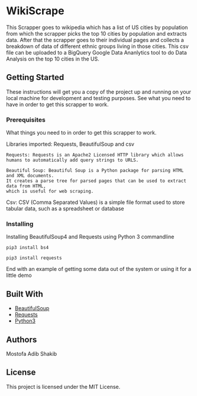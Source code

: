 # WikiScrape

This Scrapper goes to wikipedia which has a list of US cities by population from which the scrapper picks the top 10 cities
by population and extracts data. After that the scrapper goes to their individual pages and collects a breakdown of data of 
different ethnic groups living in those cities. This csv file can be uploaded to a BigQuery Google Data Ananlytics tool to do Data Analysis on the top 10 cities in the US.

## Getting Started

These instructions will get you a copy of the project up and running on your local machine for development and testing purposes. See 
what you need to have in order to get this scrapper to work.

### Prerequisites

What things you need to in order to get this scrapper to work.

Libraries imported: Requests, BeautifulSoup and csv
```
Requests: Requests is an Apache2 Licensed HTTP library which allows
humans to automatically add query strings to URLS.
```

```
Beautiful Soup: Beautiful Soup is a Python package for parsing HTML and XML documents.
It creates a parse tree for parsed pages that can be used to extract data from HTML,
which is useful for web scraping.

```

Csv: CSV (Comma Separated Values) is a simple file format used to store tabular data, such as a spreadsheet or database

### Installing

Installing BeautifulSoup4 and Requests using Python 3 commandline

```
pip3 install bs4 
```

```
pip3 install requests 
```

End with an example of getting some data out of the system or using it for a little demo


## Built With

* [BeautifulSoup](https://www.crummy.com/software/BeautifulSoup/bs4/doc/)
* [Requests](https://2.python-requests.org/en/master/)
* [Python3](https://www.python.org/downloads/)

## Authors

Mostofa Adib Shakib

## License

This project is licensed under the MIT License.
